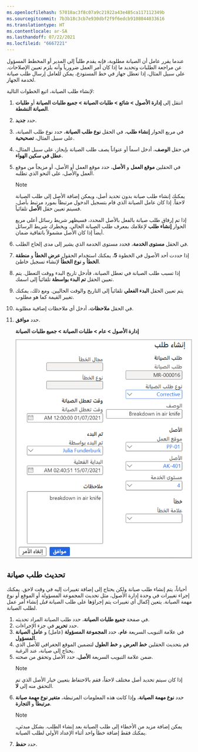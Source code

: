 ```yaml
---
ms.openlocfilehash: 57018ac3f8c07a9c21922a43e485ca117112349b
ms.sourcegitcommit: 7b3b18c3cb7e930dbf2f9f6edcb9108044033616
ms.translationtype: HT
ms.contentlocale: ar-SA
ms.lasthandoff: 07/22/2021
ms.locfileid: "6667221"
---
```

عندما يقرر عامل أن الصيانة مطلوبة، فإنه يقدم طلباً إلى المدير أو المخطط المسؤول عن مراجعة الطلبات وتحديد ما إذا كان أمر العمل ضرورياً وأنه يلزم تعيين الإصلاحات. على سبيل المثال، إذا تعطل جهاز في خط المستودع، يمكن للعامل إرسال طلب صيانة لخدمة الجهاز. 

لإنشاء طلب الصيانة، اتبع الخطوات التالية:

1.  انتقل إلى **إدارة الأصول > شائع > طلبات الصيانة > ‏‫جميع طلبات الصيانة** أو‬ **‏طلبات الصيانة النشطة**.
2.  حدد **جديد**.
3.  في مربع الحوار **إنشاء طلب**، في الحقل **نوع طلب الصيانة**، حدد نوع طلب الصيانة، على سبيل المثال، **تصحيحية**.
4.  في حقل **الوصف**، أدخل اسماً أو عنواناً يصف طلب الصيانة بإيجاز، على سبيل المثال، **عطل في سكين الهواء**.
5.  في الحقلين **موقع العمل** و **الأصل**، حدد موقع العمل أو الأصل، أو مزيجاً من موقع العمل والأصل، على النحو الذي تطلبه.‬ 
    > [!NOTE]
    > يمكنك إنشاء طلب صيانة بدون تحديد أصل، ويمكن إضافة الأصل إلى طلب الصيانة لاحقاً. إذا كان عامل الصيانة الذي قام بتسجيل الدخول مرتبطاً بمورد مرتبط بأصل، فسيتم تعيين حقل **الأصل** تلقائياً.
    
    إذا تم إرفاق طلب صيانة بالفعل بالأصل المحدد، فسيظهر شريط رسائل أعلى مربع الحوار **إنشاء طلب** لإعلامك بمعرف طلب الصيانة الحالي. ويخطرك شريط الرسائل أيضاً إذا كان الأصل مشمولاً باتفاقية ضمان.
6.  في الحقل **مستوى الخدمة**، فحدد مستوى الخدمة الذي يشير إلى مدى إلحاح الطلب.
7.  إذا حددت أحد الأصول في الخطوة **5**، يمكنك استخدام الحقول **عرض الخطأ** و **منطقة الخطأ** و **نوع الخطأ** لإنشاء تسجيل خاطئ.
8.  إذا تسبب طلب الصيانة في تعطل الصيانة، فأدخل تاريخ البدء ووقت التعطل. يتم تعيين الحقل **تم البدء بواسطة** تلقائياً إلى اسمك.
9.  يتم تعيين الحقل **البدء الفعلي** تلقائياً إلى التاريخ والوقت الحاليين. ومع ذلك، يمكنك تغيير القيمة كما هو مطلوب.
10. في الحقل **ملاحظات**، أدخل أي ملاحظات إضافية مطلوبة.
11. حدد **موافق**.

    **إدارة الأصول > عام > طلبات الصيانة > جميع طلبات الصيانة**
 
    ![لقطة شاشة لصفحة إنشاء طلب فيما يتعلق بطلب صيانة.](../media/create-maintenance-request-ss.png)


## <a name="update-a-maintenance-request"></a>تحديث طلب صيانة
أحياناً، يتم إنشاء طلب صيانة ولكن يحتاج إلى إضافة تغييرات إليه في وقت لاحق. يمكنك إجراء تغييرات في وحدة إدارة الأصول، مثل تحديث المجموعة المسؤولة أو الموقع أو نوع مهمة الصيانة. يتعين إكمال أي تغييرات يتم إجراؤها على طلب الصيانة *قبل* إنشاء أمر عمل لطلب الصيانة. 

1.  في صفحة **جميع طلبات الصيانة**، حدد طلب الصيانة المراد تحديثه. 
2.  حدد **تحرير** في جزء الإجراءات.
3.  في علامة التبويب السريعة **عام**، حدد **المجموعة** **المسؤولة** (عامل) و **عامل الصيانة المسؤول**. 
4.  قم بتحديث الحقلين **خط العرض** و **خط الطول** لتضمين الموقع الجغرافي للأصل الذي يحتاج إلى صيانة، عند الرغبة.
5.  ضمن علامة التبويب السريعة **الأصل**، حدد الأصل وتحقق من صحته. 
    > [!NOTE]
    > إذا كان سيتم تحديد أصل مختلف لاحقاً، فقم بالاحتفاظ بتعيين خيار الأصل الذي تم التحقق منه إلى **لا**.
6.  حدد **نوع مهمة الصيانة**، وإذا كانت هذه المعلومات المرتبطة، **متغير نوع مهمة صيانة مرتبطاً** و **التجارة**.
    > [!NOTE]
    > يمكن إضافة مزيد من الأخطاء إلى طلب الصيانة بعد إنشاء الطلب. بشكل مبدئي، يمكنك فقط إضافة خطأ واحد أثناء الإعداد الأولي لطلب الصيانة. 
7.  حدد **حفظ**.

